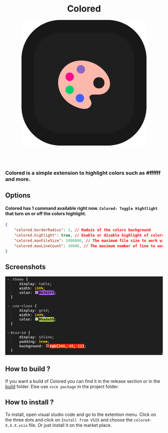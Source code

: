 <div align="center">
	<h1>Colored</h1>
</div>

<div align="center">
	<img width="400px" src="./resources/logo.png" alt="">
</div>

<br>

<div align="center">
	<img src="https://img.shields.io/visual-studio-marketplace/r/gael-lopes-da-silva.colored?style=for-the-badge&labelColor=000000" alt="">
	<img src="https://img.shields.io/visual-studio-marketplace/i/gael-lopes-da-silva.colored?style=for-the-badge&labelColor=000000" alt="">
	<img src="https://img.shields.io/visual-studio-marketplace/d/gael-lopes-da-silva.colored?style=for-the-badge&labelColor=000000" alt="">
</div>

<div align="center">
	<a href="./LICENSE.md">
		<img src="https://img.shields.io/badge/license-BSD%203--Clause-blue?style=for-the-badge&labelColor=000000" alt="">
	</a>
</div>

### Colored is a simple extension to highlight colors such as #ffffff and more.

## Options
#### Colored has 1 command available right now. `Colored: Toggle Hightlight` that turn on or off the colors highlight.

~~~json
{
	"colored.borderRadius": 3, // Raduis of the colors background
	"colored.highlight": true, // Enable or disable highlight of colors
    "colored.maxFileSize": 1000000, // The maximum file size to work with
    "colored.maxLineCount": 10000, // The maximum number of line to work with
}
~~~

## Screenshots
<img src="./screenshots/colored_1.png" alt="">

## How to build ?
If you want a build of Colored you can find it in the release section or in the [build](./build/) folder. Else use `vsce package` in the project folder.

## How to install ?
To install, open visual studio code and go to the extention menu. Click on the three dots and click on `Install from VSIX` and choose the `colored-X.X.X.vsix` file. Or just install it on the market place.